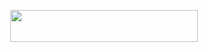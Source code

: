 <p align="center"><a href="https://heroku.com/deploy?template=https://github.com/AMANTYA1/rose-bot"> <img src="https://img.shields.io/badge/Deploy%20To%20Heroku-blueviolet?style=for-the-badge&logo=heroku" width="300" height="50.75"/></a></p>
